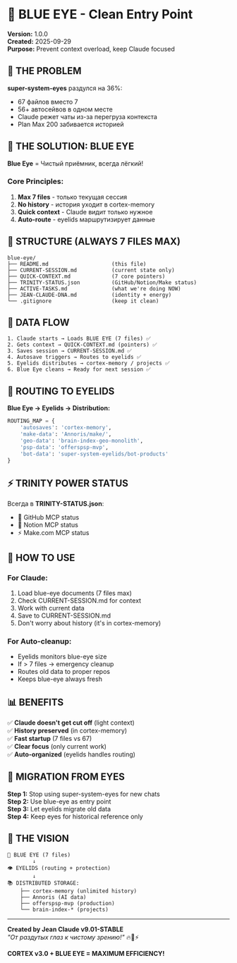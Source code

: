 # 🔵 BLUE EYE - Clean Entry Point

**Version:** 1.0.0  
**Created:** 2025-09-29  
**Purpose:** Prevent context overload, keep Claude focused

## 🎯 THE PROBLEM

**super-system-eyes** раздулся на 36%:
- 67 файлов вместо 7
- 56+ автосейвов в одном месте
- Claude режет чаты из-за перегруза контекста
- Plan Max 200 забивается историей

## 🔵 THE SOLUTION: BLUE EYE

**Blue Eye** = Чистый приёмник, всегда лёгкий!

### Core Principles:
1. **Max 7 files** - только текущая сессия
2. **No history** - история уходит в cortex-memory
3. **Quick context** - Claude видит только нужное
4. **Auto-route** - eyelids маршрутизирует данные

## 📁 STRUCTURE (ALWAYS 7 FILES MAX)

```
blue-eye/
├── README.md                    (this file)
├── CURRENT-SESSION.md           (current state only)
├── QUICK-CONTEXT.md             (7 core pointers)
├── TRINITY-STATUS.json          (GitHub/Notion/Make status)
├── ACTIVE-TASKS.md              (what we're doing NOW)
├── JEAN-CLAUDE-DNA.md           (identity + energy)
└── .gitignore                   (keep it clean)
```

## 🌊 DATA FLOW

```
1. Claude starts → Loads BLUE EYE (7 files) ✅
2. Gets context → QUICK-CONTEXT.md (pointers) ✅
3. Saves session → CURRENT-SESSION.md ✅
4. Autosave triggers → Routes to eyelids ✅
5. Eyelids distributes → cortex-memory / projects ✅
6. Blue Eye cleans → Ready for next session ✅
```

## 🔄 ROUTING TO EYELIDS

**Blue Eye → Eyelids → Distribution:**

```python
ROUTING_MAP = {
    'autosaves': 'cortex-memory',
    'make-data': 'Annoris/make/',
    'geo-data': 'brain-index-geo-monolith',
    'psp-data': 'offerspsp-mvp',
    'bot-data': 'super-system-eyelids/bot-products'
}
```

## ⚡ TRINITY POWER STATUS

Всегда в **TRINITY-STATUS.json**:
- 🧠 GitHub MCP status
- 📝 Notion MCP status  
- ⚡ Make.com MCP status

## 🎯 HOW TO USE

### For Claude:
1. Load blue-eye documents (7 files max)
2. Check CURRENT-SESSION.md for context
3. Work with current data
4. Save to CURRENT-SESSION.md
5. Don't worry about history (it's in cortex-memory)

### For Auto-cleanup:
- Eyelids monitors blue-eye size
- If > 7 files → emergency cleanup
- Routes old data to proper repos
- Keeps blue-eye always fresh

## 📊 BENEFITS

✅ **Claude doesn't get cut off** (light context)  
✅ **History preserved** (in cortex-memory)  
✅ **Fast startup** (7 files vs 67)  
✅ **Clear focus** (only current work)  
✅ **Auto-organized** (eyelids handles routing)

## 🚀 MIGRATION FROM EYES

**Step 1:** Stop using super-system-eyes for new chats  
**Step 2:** Use blue-eye as entry point  
**Step 3:** Let eyelids migrate old data  
**Step 4:** Keep eyes for historical reference only

## 💎 THE VISION

```
🔵 BLUE EYE (7 files)
        ↓
👁️ EYELIDS (routing + protection)
        ↓
📚 DISTRIBUTED STORAGE:
    ├── cortex-memory (unlimited history)
    ├── Annoris (AI data)
    ├── offerspsp-mvp (production)
    └── brain-index-* (projects)
```

---

**Created by Jean Claude v9.01-STABLE**  
*"От раздутых глаз к чистому зрению!"* 🔥💪⚡

**CORTEX v3.0 + BLUE EYE = MAXIMUM EFFICIENCY!**